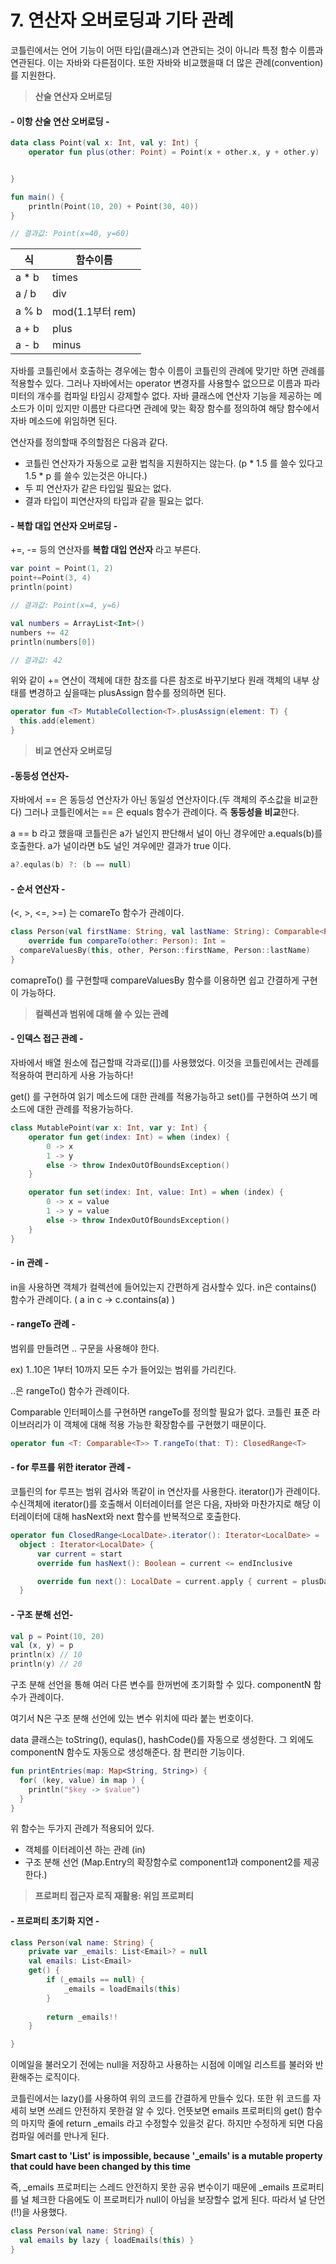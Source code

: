 # 7. 연산자 오버로딩과 기타 관례

코틀린에서는 언어 기능이 어떤 타입(클래스)과 연관되는 것이 아니라 특정 함수 이름과 연관된다. 이는 자바와 다른점이다. 또한 자바와 비교했을때 더 많은 관례(convention)를 지원한다.

> **산술 연산자 오버로딩**

#### - 이항 산술 연산 오버로딩 -

```kotlin
data class Point(val x: Int, val y: Int) {
    operator fun plus(other: Point) = Point(x + other.x, y + other.y)


}

fun main() {
    println(Point(10, 20) + Point(30, 40))
}

// 결과값: Point(x=40, y=60)
```



| 식    | 함수이름         |
| ----- | ---------------- |
| a * b | times            |
| a / b | div              |
| a % b | mod(1.1부터 rem) |
| a + b | plus             |
| a - b | minus            |

자바를 코틀린에서 호출하는 경우에는 함수 이름이 코틀린의 관례에 맞기만 하면 관례를 적용할수 있다. 그러나 자바에서는 operator 변경자를 사용할수 없으므로 이름과 파라미터의 개수를 컴파일 타임시 강제할수 없다. 자바 클래스에 연산자 기능을 제공하는 메소드가 이미 있지만 이름만 다르다면 관례에 맞는 확장 함수를 정의하여 해당 함수에서 자바 메소드에 위임하면 된다.

연산자를 정의할때 주의할점은 다음과 같다.

- 코틀린 연산자가 자동으로 교환 법칙을 지원하지는 않는다. (p * 1.5 를 쓸수 있다고 1.5 * p 를 쓸수 있는것은 아니다.)
- 두 피 연산자가 같은 타입일 필요는 없다.
- 결과 타입이 피연산자의 타입과 같을 필요는 없다.



#### - 복합 대입 연산자 오버로딩 -

+=, -= 등의 연산자를 **복합 대입 연산자** 라고 부른다.

```kotlin
var point = Point(1, 2)
point+=Point(3, 4)
println(point)

// 결과값: Point(x=4, y=6)
```

```kotlin
val numbers = ArrayList<Int>()
numbers += 42
println(numbers[0])

// 결과값: 42
```

위와 같이 += 연산이 객체에 대한 참조를 다른 참조로 바꾸기보다 원래 객체의 내부 상태를 변경하고 싶을때는 plusAssign 함수를 정의하면 된다.

```kotlin
operator fun <T> MutableCollection<T>.plusAssign(element: T) {
  this.add(element)
}
```

> **비교 연산자 오버로딩**

#### -동등성 연산자-

자바에서 == 은 동등성 연산자가 아닌 동일성 연산자이다.(두 객체의 주소값을 비교한다) 그러나 코틀린에서는 == 은 equals 함수가 관례이다. 즉 **동등성을 비교**한다.

a == b 라고 했을때 코틀린은 a가 널인지 판단해서 널이 아닌 경우에만 a.equals(b)를 호출한다. a가 널이라면 b도 널인 겨우에만 결과가 true 이다.

```kotlin
a?.equlas(b) ?: (b == null)
```

#### - 순서 연산자 -

(<, >, <=, >=) 는 comareTo 함수가 관례이다.

```kotlin
class Person(val firstName: String, val lastName: String): Comparable<Person> {
    override fun compareTo(other: Person): Int = 
  compareValuesBy(this, other, Person::firstName, Person::lastName)
}
```

comapreTo() 를 구현할때 compareValuesBy 함수를 이용하면 쉽고 간결하게 구현이 가능하다.

> **컬렉션과 범위에 대해 쓸 수 있는 관례**

#### - 인덱스 접근 관례 -

자바에서 배열 원소에 접근할때 각과로([])를 사용했었다. 이것을 코틀린에서는 관례를 적용하여 편리하게 사용 가능하다!

get() 를 구현하여 읽기 메소드에 대한 관례를 적용가능하고 set()를 구현하여 쓰기 메소드에 대한 관례를 적용가능하다.

```kotlin
class MutablePoint(var x: Int, var y: Int) {
    operator fun get(index: Int) = when (index) {
        0 -> x
        1 -> y
        else -> throw IndexOutOfBoundsException()
    }

    operator fun set(index: Int, value: Int) = when (index) {
        0 -> x = value
        1 -> y = value
        else -> throw IndexOutOfBoundsException()
    }
}
```

#### - in 관례 -

in을 사용하면 객체가 컬렉션에 들어있는지 간편하게 검사할수 있다. in은 contains() 함수가 관례이다. ( a in c -> c.contains(a) )

#### - rangeTo 관례 -

범위를 만들려면 .. 구문을 사용해야 한다.

ex) 1..10은 1부터 10까지 모든 수가 들어있는 범위를 가리킨다.

..은 rangeTo() 함수가 관례이다.

Comparable 인터페이스를 구현하면 rangeTo를 정의할 필요가 없다. 코틀린 표준 라이브러리가 이 객체에 대해 적용 가능한 확장함수를 구현했기 때문이다.

```kotlin
operator fun <T: Comparable<T>> T.rangeTo(that: T): ClosedRange<T>
```

#### - for 루프를 위한 iterator 관례 -

코틀린의 for 루프는 범위 검사와 똑같이 in 연산자를 사용한다. iterator()가 관례이다. 수신객체에 iterator()를 호출해서 이터레이터를 얻은 다음, 자바와 마찬가지로 해당 이터레이터에 대해 hasNext와 next 함수를 반복적으로 호출한다.

```kotlin
operator fun ClosedRange<LocalDate>.iterator(): Iterator<LocalDate> = 
  object : Iterator<LocalDate> {
      var current = start
      override fun hasNext(): Boolean = current <= endInclusive

      override fun next(): LocalDate = current.apply { current = plusDays(1) }
  }
```

#### - 구조 분해 선언-

```kotlin
val p = Point(10, 20)
val (x, y) = p
println(x) // 10
println(y) // 20
```

구조 분해 선언을 통해 여러 다른 변수를 한꺼번에 초기화할 수 있다. componentN 함수가 관례이다.

여기서 N은 구조 분해 선언에 있는 변수 위치에 따라 붙는 번호이다.

data 클래스는 toString(), equlas(), hashCode()를 자동으로 생성한다. 그 외에도 componentN 함수도 자동으로 생성해준다. 참 편리한 기능이다.

```kotlin
fun printEntries(map: Map<String, String>) {
  for( (key, value) in map ) {
    println("$key -> $value")
  }
}
```

위 함수는 두가지 관례가 적용되어 있다.

- 객체를 이터레이션 하는 관례 (in)
- 구조 분해 선언 (Map.Entry의 확장함수로 component1과 component2를 제공한다.)

> **프로퍼티 접근자 로직 재활용: 위임 프로퍼티**

#### - 프로퍼티 초기화 지연 -

```kotlin
class Person(val name: String) {
    private var _emails: List<Email>? = null
    val emails: List<Email>
    get() {
        if (_emails == null) {
            _emails = loadEmails(this)
        }
      
        return _emails!!
    }

}
```

이메일을 불러오기 전에는 null을 저장하고 사용하는 시점에 이메일 리스트를 불러와 반환해주는 로직이다.

코틀린에서는 lazy()를 사용하여 위의 코드를 간결하게 만들수 있다. 또한 위 코드를 자세히 보면 쓰레드 안전하지 못한걸 알 수 있다. 언뜻보면 emails 프로퍼티의 get() 함수의 마지막 줄에 return _emails 라고 수정할수 있을것 같다. 하지만 수정하게 되면 다음 컴파일 에러를 만나게 된다.

**Smart cast to 'List<Email>' is impossible, because '_emails' is a mutable property that could have been changed by this time**

즉, _emails 프로퍼티는 스레드 안전하지 못한 공유 변수이기 때문에 _emails 프로퍼티를 널 체크한 다음에도 이 프로퍼티가 null이 아님을 보장할수 없게 된다. 따라서 널 단언(!!)을 사용했다.

```kotlin
class Person(val name: String) {
  val emails by lazy { loadEmails(this) }
}
```

